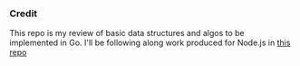 ### Credit
This repo is my review of basic data structures and algos to be implemented in Go. I'll be following along work produced for Node.js in [this repo](https://github.com/trekhleb/javascript-algorithms/blob/master/README.md)